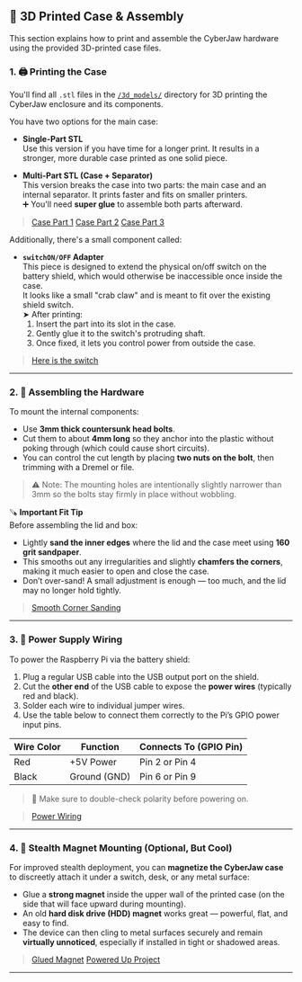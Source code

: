 ## 🧱 3D Printed Case & Assembly

This section explains how to print and assemble the CyberJaw hardware using the provided 3D-printed case files.

### 1. 🖨️ Printing the Case

You'll find all `.stl` files in the [`/3d_models/`](./3d_models/) directory for 3D printing the CyberJaw enclosure and its components.

You have two options for the main case:

- **Single-Part STL**  
  Use this version if you have time for a longer print. It results in a stronger, more durable case printed as one solid piece.

- **Multi-Part STL (Case + Separator)**  
  This version breaks the case into two parts: the main case and an internal separator. It prints faster and fits on smaller printers.  
  ➕ You'll need **super glue** to assemble both parts afterward.

> [Case Part 1](../ressources/Images/Case1.jpeg)
> [Case Part 2](../ressources/Images/Case2.jpeg)
> [Case Part 3](../ressources/Images/Case3.jpeg)

Additionally, there's a small component called:

- **`switchON/OFF` Adapter**  
  This piece is designed to extend the physical on/off switch on the battery shield, which would otherwise be inaccessible once inside the case.  
  It looks like a small "crab claw" and is meant to fit over the existing shield switch.  
  ➤ After printing:
  1. Insert the part into its slot in the case.
  2. Gently glue it to the switch's protruding shaft.
  3. Once fixed, it lets you control power from outside the case.

> [Here is the switch](../ressources/Images/glued_ON:OFF_extentsion.jpeg)

---

### 2. 🧩 Assembling the Hardware

To mount the internal components:

- Use **3mm thick countersunk head bolts**.
- Cut them to about **4mm long** so they anchor into the plastic without poking through (which could cause short circuits).
- You can control the cut length by placing **two nuts on the bolt**, then trimming with a Dremel or file.

> ⚠️ Note: The mounting holes are intentionally slightly narrower than 3mm so the bolts stay firmly in place without wobbling.

🪚 **Important Fit Tip**  
Before assembling the lid and box:

- Lightly **sand the inner edges** where the lid and the case meet using **160 grit sandpaper**.
- This smooths out any irregularities and slightly **chamfers the corners**, making it much easier to open and close the case.
- Don’t over-sand! A small adjustment is enough — too much, and the lid may no longer hold tightly.

> [Smooth Corner Sanding](../ressources/Images/smooth_corner_and_glued_switch.jpeg)

---

### 3. 🔌 Power Supply Wiring

To power the Raspberry Pi via the battery shield:

1. Plug a regular USB cable into the USB output port on the shield.
2. Cut the **other end** of the USB cable to expose the **power wires** (typically red and black).
3. Solder each wire to individual jumper wires.
4. Use the table below to connect them correctly to the Pi’s GPIO power input pins.

| Wire Color | Function     | Connects To (GPIO Pin) |
|------------|--------------|------------------------|
| Red        | +5V Power    | Pin 2 or Pin 4         |
| Black      | Ground (GND) | Pin 6 or Pin 9         |

> 🔋 Make sure to double-check polarity before powering on.

> [Power Wiring](../ressources/Images/wired_ethernet.jpeg)

---

### 4. 🧲 Stealth Magnet Mounting (Optional, But Cool)

For improved stealth deployment, you can **magnetize the CyberJaw case** to discreetly attach it under a switch, desk, or any metal surface:

- Glue a **strong magnet** inside the upper wall of the printed case (on the side that will face upward during mounting).
- An old **hard disk drive (HDD) magnet** works great — powerful, flat, and easy to find.
- The device can then cling to metal surfaces securely and remain **virtually unnoticed**, especially if installed in tight or shadowed areas.

> [Glued Magnet](../ressources/Images/glued_magnet.jpeg)
> [Powered Up Project](../ressources/Images/Powered_up_Project.jpeg)

---
